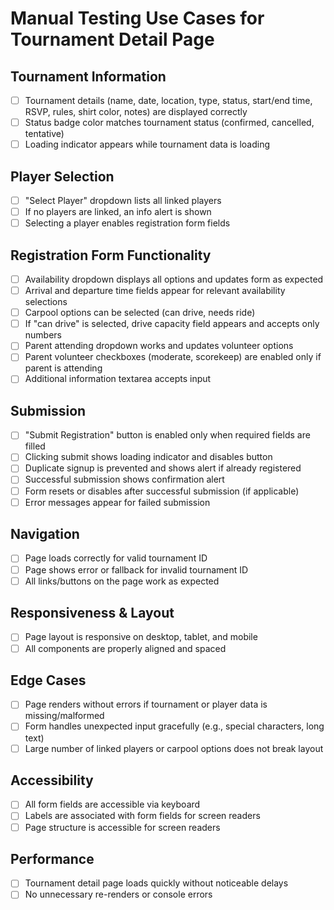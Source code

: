 # Manual Testing Use Cases for Tournament Detail Page

## Tournament Information

- [ ] Tournament details (name, date, location, type, status, start/end time, RSVP, rules, shirt color, notes) are displayed correctly
- [ ] Status badge color matches tournament status (confirmed, cancelled, tentative)
- [ ] Loading indicator appears while tournament data is loading

## Player Selection

- [ ] "Select Player" dropdown lists all linked players
- [ ] If no players are linked, an info alert is shown
- [ ] Selecting a player enables registration form fields

## Registration Form Functionality

- [ ] Availability dropdown displays all options and updates form as expected
- [ ] Arrival and departure time fields appear for relevant availability selections
- [ ] Carpool options can be selected (can drive, needs ride)
- [ ] If "can drive" is selected, drive capacity field appears and accepts only numbers
- [ ] Parent attending dropdown works and updates volunteer options
- [ ] Parent volunteer checkboxes (moderate, scorekeep) are enabled only if parent is attending
- [ ] Additional information textarea accepts input

## Submission

- [ ] "Submit Registration" button is enabled only when required fields are filled
- [ ] Clicking submit shows loading indicator and disables button
- [ ] Duplicate signup is prevented and shows alert if already registered
- [ ] Successful submission shows confirmation alert
- [ ] Form resets or disables after successful submission (if applicable)
- [ ] Error messages appear for failed submission

## Navigation

- [ ] Page loads correctly for valid tournament ID
- [ ] Page shows error or fallback for invalid tournament ID
- [ ] All links/buttons on the page work as expected

## Responsiveness & Layout

- [ ] Page layout is responsive on desktop, tablet, and mobile
- [ ] All components are properly aligned and spaced

## Edge Cases

- [ ] Page renders without errors if tournament or player data is missing/malformed
- [ ] Form handles unexpected input gracefully (e.g., special characters, long text)
- [ ] Large number of linked players or carpool options does not break layout

## Accessibility

- [ ] All form fields are accessible via keyboard
- [ ] Labels are associated with form fields for screen readers
- [ ] Page structure is accessible for screen readers

## Performance

- [ ] Tournament detail page loads quickly without noticeable delays
- [ ] No unnecessary re-renders or console errors
